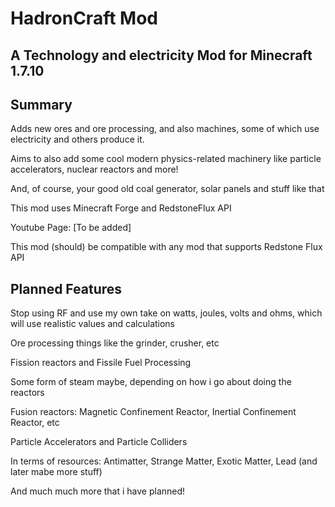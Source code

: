 HadronCraft Mod
=================
A Technology and electricity Mod for Minecraft 1.7.10
-----------------------------------------------------

Summary
-------

Adds new ores and ore processing, and also machines, some of which use electricity and others produce it.

Aims to also add some cool modern physics-related machinery like particle accelerators, nuclear reactors and more!

And, of course, your good old coal generator, solar panels and stuff like that

This mod uses Minecraft Forge and RedstoneFlux API

Youtube Page: [To be added]

This mod (should) be compatible with any mod that supports Redstone Flux API

Planned Features
----------------

Stop using RF and use my own take on watts, joules, volts and ohms, which will use realistic values and calculations

Ore processing things like the grinder, crusher, etc

Fission reactors and Fissile Fuel Processing

Some form of steam maybe, depending on how i go about doing the reactors

Fusion reactors: Magnetic Confinement Reactor, Inertial Confinement Reactor, etc

Particle Accelerators and Particle Colliders

In terms of resources: Antimatter, Strange Matter, Exotic Matter, Lead (and later mabe more stuff)

And much much more that i have planned!
